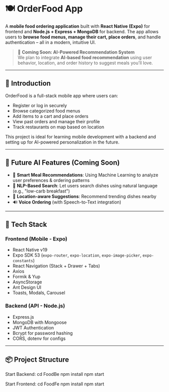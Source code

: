 # 🍽️ OrderFood App

A **mobile food ordering application** built with **React Native (Expo)** for frontend and **Node.js + Express + MongoDB** for backend. The app allows users to **browse food menus, manage their cart, place orders**, and handle authentication – all in a modern, intuitive UI.

> 🔮 **Coming Soon: AI-Powered Recommendation System**  
> We plan to integrate **AI-based food recommendation** using user behavior, location, and order history to suggest meals you'll love.

---

## 🧠 Introduction

OrderFood is a full-stack mobile app where users can:
- Register or log in securely
- Browse categorized food menus
- Add items to a cart and place orders
- View past orders and manage their profile
- Track restaurants on map based on location

This project is ideal for learning mobile development with a backend and setting up for AI-powered personalization in the future.

---

## 🤖 Future AI Features (Coming Soon)

- 🍱 **Smart Meal Recommendations**: Using Machine Learning to analyze user preferences & ordering patterns
- 🧠 **NLP-Based Search**: Let users search dishes using natural language (e.g., "low-carb breakfast")
- 📍 **Location-aware Suggestions**: Recommend trending dishes nearby
- 🔊 **Voice Ordering** (with Speech-to-Text integration)

---

## 🧰 Tech Stack

### Frontend (Mobile - Expo)
- React Native v19
- Expo SDK 53 (`expo-router`, `expo-location`, `expo-image-picker`, `expo-constants`)
- React Navigation (Stack + Drawer + Tabs)
- Axios
- Formik & Yup
- AsyncStorage
- Ant Design UI
- Toasts, Modals, Carousel

### Backend (API - Node.js)
- Express.js
- MongoDB with Mongoose
- JWT Authentication
- Bcrypt for password hashing
- CORS, dotenv for configs

---

## 📦 Project Structure

Start Backend:
cd FoodBe
npm install
npm start

Start Frontend:
cd FoodFe
npm install
npm start
